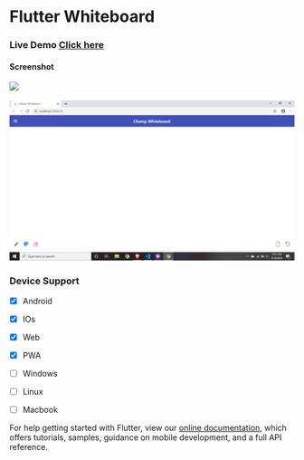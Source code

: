 # Flutter Whiteboard


### Live Demo [Click here](https://champ96k.github.io/Flutter-Whiteboard/#/)

#### Screenshot
  
  ![]("Whiteboard.png")
  
  
  ![](SS2.png)
  
  
### Device Support

  - [x] Android
  - [x] IOs
  - [x] Web
  - [x] PWA
  - [ ] Windows
  - [ ] Linux
  - [ ] Macbook


For help getting started with Flutter, view our
[online documentation](https://flutter.dev/docs), which offers tutorials,
samples, guidance on mobile development, and a full API reference.

